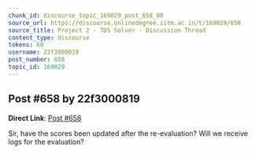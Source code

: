 ```yaml
---
chunk_id: discourse_topic_169029_post_658_00
source_url: https://discourse.onlinedegree.iitm.ac.in/t/169029/658
source_title: Project 2 - TDS Solver - Discussion Thread
content_type: discourse
tokens: 60
username: 22f3000819
post_number: 658
topic_id: 169029
---
```


## Post #658 by 22f3000819

**Direct Link**: [Post #658](https://discourse.onlinedegree.iitm.ac.in/t/169029/658)

Sir, have the scores been updated after the re-evaluation? Will we receive logs for the evaluation?
